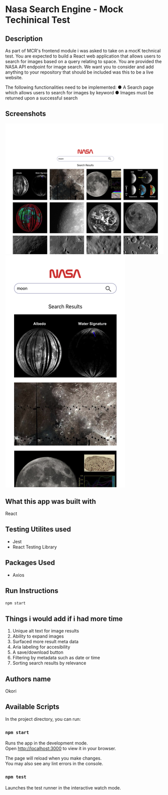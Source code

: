# Nasa Search Engine - Mock Techinical Test

## Description

As part of MCR's frontend module i was asked to take on a mocK technical test.
You are expected to build a React web application that allows users to search for images based on a query relating to space. You are provided the NASA API endpoint for image search.
We want you to consider and add anything to your repository that should be included was this to be a live website.

The following functionalities need to be implemented:
● A Search page which allows users to search for images by keyword
● Images must be returned upon a successful search

## Screenshots

![Search](./Assets/Search-results.png)
![Mobile](./Assets/Search-mobile.png)

## What this app was built with

React

## Testing Utilites used

- Jest
- React Testing Library

## Packages Used

- Axios

## Run Instructions

`npm start`

## Things i would add if i had more time

1. Unique alt text for image results
2. Ability to expand images
3. Surfaced more result meta data
4. Aria labeling for accesibility
5. A save/download button
6. Filtering by metadata such as date or time
7. Sorting search results by relevance

## Authors name

Okori

## Available Scripts

In the project directory, you can run:

### `npm start`

Runs the app in the development mode.\
Open [http://localhost:3000](http://localhost:3000) to view it in your browser.

The page will reload when you make changes.\
You may also see any lint errors in the console.

### `npm test`

Launches the test runner in the interactive watch mode.
